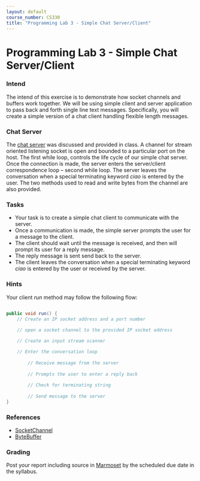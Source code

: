 ```yaml
---
layout: default
course_number: CS330
title: "Programming Lab 3 - Simple Chat Server/Client"
---
```


# Programming Lab 3 - Simple Chat Server/Client   

### Intend
The intend of this exercise is to demonstrate how socket channels and buffers work together. 
We will be using simple client and server application to pass back and forth single line text messages. 
Specifically, you will create a simple version of a chat client handling flexible length messages.  

### Chat Server
The [chat server](ChatServer.java) was discussed and provided in class. 
A channel for stream oriented listening socket is open and bounded to a particular port on the host. 
The first while loop, controls the life cycle of our simple chat server. 
Once the connection is made, the server enters the server/client correspondence loop – second while loop. 
The server leaves the conversation when a special terminating keyword _ciao_ is entered by the user. 
The two methods used to read and write bytes from the channel are also provided.

### Tasks
- Your task is to create a simple chat client to communicate with the server. 
- Once a communication is made, the simple server prompts the user for a message to the client. 
- The client should wait until the message is received, and then will prompt its user for a reply message. 
- The reply message is sent send back to the server.
- The client leaves the conversation when a special terminating keyword _ciao_ is entered by the user or received by the server.

### Hints 
Your client _run_ method may follow the following flow:
```java

public void run() {
	// Create an IP socket address and a port number

	// open a socket channel to the provided IP socket address
	
	// Create an input stream scanner 

	// Enter the conversation loop
	
		// Receive message from the server
	
		// Prompts the user to enter a reply back
		
		// Check for terminating string
		
		// Send message to the server
}

```

### References 
- [SocketChannel](https://docs.oracle.com/en/java/javase/11/docs/api/java.base/java/nio/channels/SocketChannel.html)
- [ByteBuffer](https://docs.oracle.com/en/java/javase/11/docs/api/java.base/java/nio/ByteBuffer.html)

### Grading
Post your report including source in [Marmoset](https://cs.ycp.edu/marmoset) by the scheduled due date in the syllabus.
